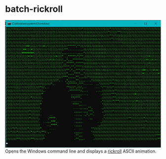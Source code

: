 # batch-rickroll
<img src="https://raw.githubusercontent.com/liamhtml/batch-rickroll/main/rickroll.png" alt="The commandline rickroll in action" width="800">
<br>
Opens the Windows command line and displays a <a href="https://www.youtube.com/watch?v=dQw4w9WgXcQ">rickroll</a> ASCII animation.

